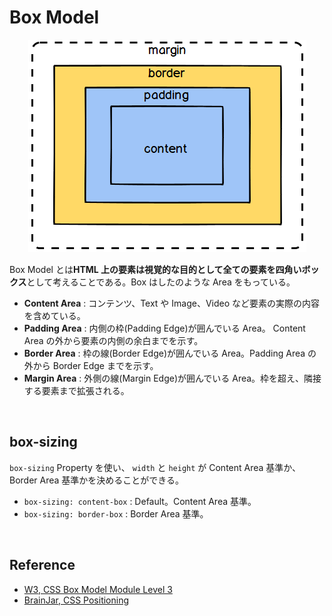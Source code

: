 # Box Model

<p align="center">
	<img src="../../images/css/box model.png">  
</p>

Box Model とは**HTML 上の要素は視覚的な目的として全ての要素を四角いボックス**として考えることである。Box はしたのような Area をもっている。

-   **Content Area** : コンテンツ、Text や Image、Video など要素の実際の内容を含めている。
-   **Padding Area** : 内側の枠(Padding Edge)が囲んでいる Area。 Content Area の外から要素の内側の余白までを示す。
-   **Border Area** : 枠の線(Border Edge)が囲んでいる Area。Padding Area の外から Border Edge までを示す。
-   **Margin Area** : 外側の線(Margin Edge)が囲んでいる Area。枠を超え、隣接する要素まで拡張される。

<br>

## box-sizing

`box-sizing` Property を使い、 `width` と `height` が Content Area 基準か、Border Area 基準かを決めることができる。

-   `box-sizing: content-box` : Default。Content Area 基準。
-   `box-sizing: border-box` : Border Area 基準。

<br>

## Reference

-   [W3, CSS Box Model Module Level 3](https://www.w3.org/TR/css-box-3/)
-   [BrainJar, CSS Positioning](http://www.brainjar.com/css/positioning/)

